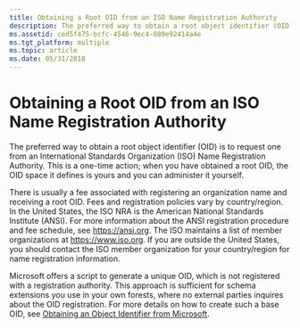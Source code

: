 ```yaml
---
title: Obtaining a Root OID from an ISO Name Registration Authority
description: The preferred way to obtain a root object identifier (OID) is to request one from an International Standards Organization (ISO) Name Registration Authority.
ms.assetid: ced5f475-bcfc-4546-9ec4-089e92414a4e
ms.tgt_platform: multiple
ms.topic: article
ms.date: 05/31/2018
---
```


# Obtaining a Root OID from an ISO Name Registration Authority

The preferred way to obtain a root object identifier (OID) is to request one from an International Standards Organization (ISO) Name Registration Authority. This is a one-time action; when you have obtained a root OID, the OID space it defines is yours and you can administer it yourself.

There is usually a fee associated with registering an organization name and receiving a root OID. Fees and registration policies vary by country/region. In the United States, the ISO NRA is the American National Standards Institute (ANSI). For more information about the ANSI registration procedure and fee schedule, see https://ansi.org. The ISO maintains a list of member organizations at https://www.iso.org. If you are outside the United States, you should contact the ISO member organization for your country/region for name registration information.

Microsoft offers a script to generate a unique OID, which is not registered with a registration authority. This approach is sufficient for schema extensions you use in your own forests, where no external parties inquires about the OID registration. For more details on how to create such a base OID, see [Obtaining an Object Identifier from Microsoft](obtaining-an-object-identifier-from-microsoft.md).
